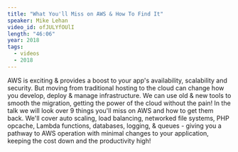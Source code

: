 ```yaml
---
title: "What You'll Miss on AWS & How To Find It"
speaker: Mike Lehan
video_id: ofJULYfOUlI
length: "46:06"
year: 2018
tags:
  - videos
  - 2018
---
```


AWS is exciting & provides a boost to your app's availability, scalability and security. But moving from traditional hosting to the cloud can change how you develop, deploy & manage infrastructure. We can use old & new tools to smooth the migration, getting the power of the cloud without the pain! In the talk we will look over 9 things you'll miss on AWS and how to get them back. We'll cover auto scaling, load balancing, networked file systems, PHP opcache, Lambda functions, databases, logging, & queues - giving you a pathway to AWS operation with minimal changes to your application, keeping the cost down and the productivity high!
